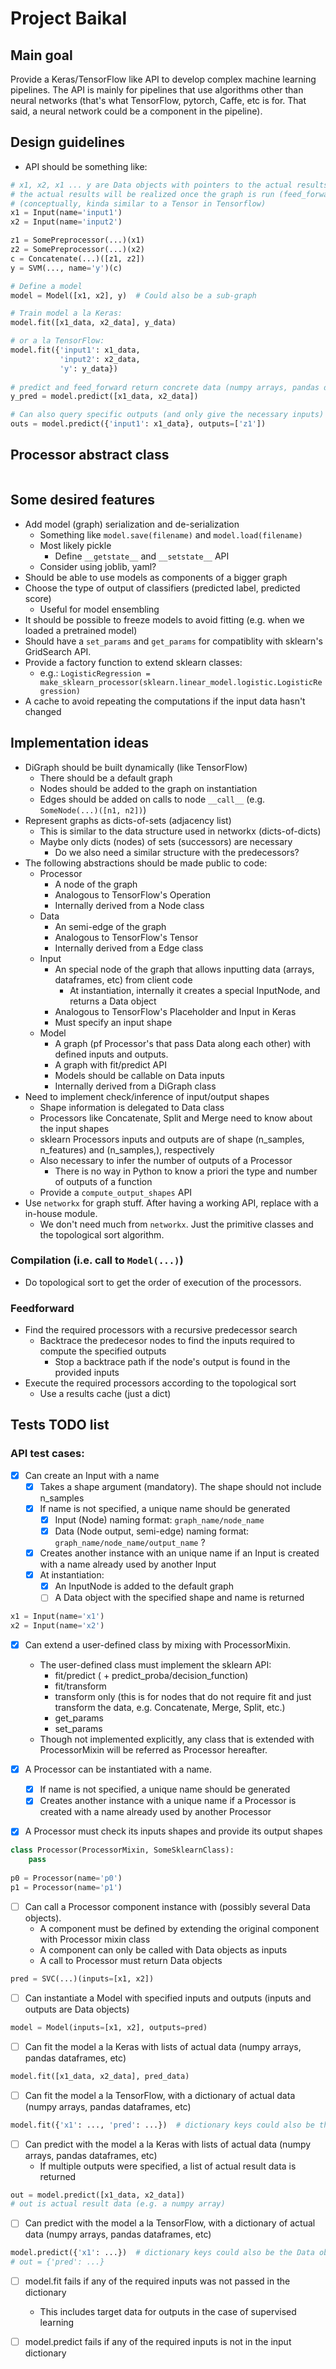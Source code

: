 # Project Baikal

## Main goal
Provide a Keras/TensorFlow like API to develop complex machine learning pipelines. The API is mainly for pipelines that use algorithms other than neural networks (that's what TensorFlow, pytorch, Caffe, etc is for. That said, a neural network could be a component in the pipeline).

## Design guidelines
- API should be something like:

```python
# x1, x2, x1 ... y are Data objects with pointers to the actual results,
# the actual results will be realized once the graph is run (feed_forward)
# (conceptually, kinda similar to a Tensor in Tensorflow)
x1 = Input(name='input1')
x2 = Input(name='input2')

z1 = SomePreprocessor(...)(x1)
z2 = SomePreprocessor(...)(x2)
c = Concatenate(...)([z1, z2])
y = SVM(..., name='y')(c)

# Define a model
model = Model([x1, x2], y)  # Could also be a sub-graph

# Train model a la Keras:
model.fit([x1_data, x2_data], y_data)

# or a la TensorFlow:
model.fit({'input1': x1_data,
           'input2': x2_data,
           'y': y_data})
             
# predict and feed_forward return concrete data (numpy arrays, pandas dataframes, etc)
y_pred = model.predict([x1_data, x2_data])

# Can also query specific outputs (and only give the necessary inputs)
outs = model.predict({'input1': x1_data}, outputs=['z1'])
```

## Processor abstract class
```python
```

## Some desired features
- Add model (graph) serialization and de-serialization
    - Something like `model.save(filename)` and `model.load(filename)`
    - Most likely pickle
        - Define `__getstate__` and `__setstate__` API
    - Consider using joblib, yaml?
- Should be able to use models as components of a bigger graph
- Choose the type of output of classifiers (predicted label, predicted score)
    - Useful for model ensembling
- It should be possible to freeze models to avoid fitting (e.g. when we loaded a pretrained model)
- Should have a `set_params` and `get_params` for compatiblity with sklearn's GridSearch API.
- Provide a factory function to extend sklearn classes:
    - e.g.: `LogisticRegression = make_sklearn_processor(sklearn.linear_model.logistic.LogisticRegression)`
- A cache to avoid repeating the computations if the input data hasn't changed

## Implementation ideas
- DiGraph should be built dynamically (like TensorFlow)
    - There should be a default graph
    - Nodes should be added to the graph on instantiation
    - Edges should be added on calls to node `__call__` (e.g. `SomeNode(...)([n1, n2])`)
- Represent graphs as dicts-of-sets (adjacency list)
    - This is similar to the data structure used in networkx (dicts-of-dicts)
    - Maybe only dicts (nodes) of sets (successors) are necessary
        - Do we also need a similar structure with the predecessors?
- The following abstractions should be made public to code:
    - Processor
        - A node of the graph
        - Analogous to TensorFlow's Operation
        - Internally derived from a Node class
    - Data
        - An semi-edge of the graph
        - Analogous to TensorFlow's Tensor
        - Internally derived from a Edge class
    - Input
        - An special node of the graph that allows inputting data (arrays, dataframes, etc) from client code
            - At instantiation, internally it creates a special InputNode, and returns a Data object
        - Analogous to TensorFlow's Placeholder and Input in Keras
        - Must specify an input shape
    - Model
        - A graph (pf Processor's that pass Data along each other) with defined inputs and outputs.
        - A graph with fit/predict API
        - Models should be callable on Data inputs
        - Internally derived from a DiGraph class
- Need to implement check/inference of input/output shapes
    - Shape information is delegated to Data class
    - Processors like Concatenate, Split and Merge need to know about the input shapes
    - sklearn Processors inputs and outputs are of shape (n_samples, n_features) and (n_samples,), respectively
    - Also necessary to infer the number of outputs of a Processor
        - There is no way in Python to know a priori the type and number of outputs of a function
    - Provide a `compute_output_shapes` API
- Use `networkx` for graph stuff. After having a working API, replace with a in-house module.
    - We don't need much from `networkx`. Just the primitive classes and the topological sort algorithm.

### Compilation (i.e. call to `Model(...)`)
- Do topological sort to get the order of execution of the processors.

### Feedforward
- Find the required processors with a recursive predecessor search
    - Backtrace the predecesor nodes to find the inputs required to compute the specified outputs
        - Stop a backtrace path if the node's output is found in the provided inputs
- Execute the required processors according to the topological sort
    - Use a results cache (just a dict)

## Tests TODO list

### API test cases:

- [x] Can create an Input with a name
    - [x] Takes a shape argument (mandatory). The shape should not include n_samples
    - [x] If name is not specified, a unique name should be generated
        - [x] Input (Node) naming format: `graph_name/node_name`
        - [x] Data (Node output, semi-edge) naming format: `graph_name/node_name/output_name` ?
    - [x] Creates another instance with an unique name if an Input is created with a name already used by another Input
    - [x] At instantiation:
        - [x] An InputNode is added to the default graph
        - [ ] A Data object with the specified shape and name is returned
    
```python
x1 = Input(name='x1')
x2 = Input(name='x2')
```

- [x] Can extend a user-defined class by mixing with ProcessorMixin.
    - The user-defined class must implement the sklearn API:
        - fit/predict ( + predict_proba/decision_function)
        - fit/transform
        - transform only (this is for nodes that do not require fit and just transform the data, e.g. Concatenate, Merge, Split, etc.)
        - get_params
        - set_params
    - Though not implemented explicitly, any class that is extended with ProcessorMixin will be referred as Processor hereafter.

- [x] A Processor can be instantiated with a name.
    - [x] If name is not specified, a unique name should be generated
    - [x] Creates another instance with a unique name if a Processor is created with a name already used by another Processor
- [x] A Processor must check its inputs shapes and provide its output shapes
    
```python
class Processor(ProcessorMixin, SomeSklearnClass):
    pass
    
p0 = Processor(name='p0')
p1 = Processor(name='p1')
```

- [ ] Can call a Processor component instance with (possibly several Data objects).
    - A component must be defined by extending the original component with Processor mixin class
    - A component can only be called with Data objects as inputs
    - A call to Processor must return Data objects
```python
pred = SVC(...)(inputs=[x1, x2])
```

- [ ] Can instantiate a Model with specified inputs and outputs (inputs and outputs are Data objects)
```python
model = Model(inputs=[x1, x2], outputs=pred)
```

- [ ] Can fit the model a la Keras with lists of actual data (numpy arrays, pandas dataframes, etc)
```python
model.fit([x1_data, x2_data], pred_data)
```

- [ ] Can fit the model a la TensorFlow, with a dictionary of actual data (numpy arrays, pandas dataframes, etc)
```python
model.fit({'x1': ..., 'pred': ...})  # dictionary keys could also be the Data objects themselves?
```

- [ ] Can predict with the model a la Keras with lists of actual data (numpy arrays, pandas dataframes, etc)
    - If multiple outputs were specified, a list of actual result data is returned
```python
out = model.predict([x1_data, x2_data])
# out is actual result data (e.g. a numpy array) 
```

- [ ] Can predict with the model a la TensorFlow, with a dictionary of actual data (numpy arrays, pandas dataframes, etc)
```python
model.predict({'x1': ...})  # dictionary keys could also be the Data objects themselves?
# out = {'pred': ...}
```

- [ ] model.fit fails if any of the required inputs was not passed in the dictionary
    - This includes target data for outputs in the case of supervised learning

- [ ] model.predict fails if any of the required inputs is not in the input dictionary
